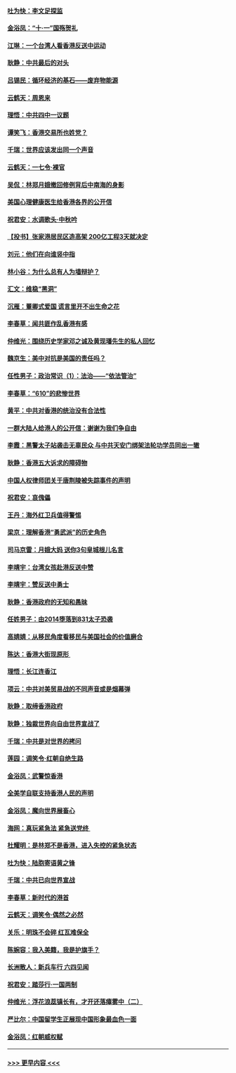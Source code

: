 #### [吐为快：李文足探监](../pages/nsc993/n11509622.md?t=09091455) 
#### [金浴凤：“十‧一”国殇贺礼](../pages/nsc993/n11509593.md?t=09091455) 
#### [江琳：一个台湾人看香港反送中运动](../pages/nsc993/n11509211.md?t=09091455) 
#### [耿静：中共最后的对头](../pages/nsc993/n11508308.md?t=09091455) 
#### [吕锡民：循环经济的基石——废弃物能源](../pages/nsc993/n11508212.md?t=09091455) 
#### [云鹤天：周恩来](../pages/nsc993/n11508055.md?t=09091455) 
#### [理悟：中共四中一议题](../pages/nsc993/n11507782.md?t=09091455) 
#### [谭笑飞：香港交易所也姓党？](../pages/nsc993/n11507753.md?t=09091455) 
#### [千瑞：世界应该发出同一个声音](../pages/nsc993/n11507290.md?t=09091455) 
#### [云鹤天：一七令‧裸官](../pages/nsc993/n11507177.md?t=09091455) 
#### [吴侃：林郑月娥撤回修例背后中南海的身影](../pages/nsc993/n11506876.md?t=09091455) 
#### [美国心理健康医生给香港各界的公开信](../pages/nsc993/n11506809.md?t=09091455) 
#### [祝君安：水调歌头‧中秋吟](../pages/nsc993/n11506758.md?t=09091455) 
#### [【投书】张家港居民区造高架 200亿工程3天就决定](../pages/nsc993/n11506682.md?t=09091455) 
#### [刘元：他们在向谁竖中指](../pages/nsc993/n11505384.md?t=09091455) 
#### [林小谷：为什么总有人为墙辩护？](../pages/nsc993/n11505226.md?t=09091455) 
#### [汇文：维稳“黑洞”](../pages/nsc993/n11504347.md?t=09091455) 
#### [沉雁：董卿式爱国 谎言里开不出生命之花](../pages/nsc993/n11503215.md?t=09091455) 
#### [李春草：闻共匪作乱香港有感](../pages/nsc993/n11503072.md?t=09091455) 
#### [仲维光：围绕历史学家邓之诚及黄现璠先生的私人回忆](../pages/nsc993/n11501330.md?t=09091455) 
#### [魏京生：美中对抗是美国的责任吗？](../pages/nsc993/n11500723.md?t=09091455) 
#### [任性男子：政治常识（1）：法治——“依法管治”](../pages/nsc993/n11500791.md?t=09091455) 
#### [李春草：“610”的悲惨世界](../pages/nsc993/n11501141.md?t=09091455) 
#### [黄平：中共对香港的统治没有合法性](../pages/nsc993/n11499473.md?t=09091455) 
#### [一群大陆人给港人的公开信：谢谢为我们争自由](../pages/nsc993/n11500402.md?t=09091455) 
#### [李霞：黑警太子站袭击无辜民众 与中共天安门绑架法轮功学员同出一辙](../pages/nsc993/n11499805.md?t=09091455) 
#### [耿静：香港五大诉求的障碍物](../pages/nsc993/n11497578.md?t=09091455) 
#### [中国人权律师团关于唐荆陵被失踪事件的声明](../pages/nsc993/n11500014.md?t=09091455) 
#### [祝君安：哀傀儡](../pages/nsc993/n11499776.md?t=09091455) 
#### [王丹：海外红卫兵值得警惕](../pages/nsc993/n11498138.md?t=09091455) 
#### [梁京：理解香港“勇武派”的历史角色](../pages/nsc993/n11498006.md?t=09091455) 
#### [司马京雷：月娥大妈  送你3句皇城根儿名言](../pages/nsc993/n11497885.md?t=09091455) 
#### [李靖宇：台湾女孩赴港反送中赞](../pages/nsc993/n11497721.md?t=09091455) 
#### [李靖宇：赞反送中勇士](../pages/nsc993/n11497452.md?t=09091455) 
#### [耿静：香港政府的无知和愚昧](../pages/nsc993/n11494238.md?t=09091455) 
#### [任姓男子：由2014堕落到831太子恐袭](../pages/nsc993/n11496683.md?t=09091455) 
#### [高婧婧：从移民角度看移民与美国社会的价值磨合](../pages/nsc993/n11495757.md?t=09091455) 
#### [陈达：香港大街现原形 ](../pages/nsc993/n11495441.md?t=09091455) 
#### [理悟：长江连香江](../pages/nsc993/n11495377.md?t=09091455) 
#### [项云：中共对美贸易战的不同声音或是烟幕弹](../pages/nsc993/n11494929.md?t=09091455) 
#### [耿静：取缔香港政府](../pages/nsc993/n11494218.md?t=09091455) 
#### [耿静：独裁世界向自由世界宣战了](../pages/nsc993/n11494190.md?t=09091455) 
#### [千瑞：中共是对世界的拷问](../pages/nsc993/n11493021.md?t=09091455) 
#### [莲园：调笑令‧红朝自绝生路](../pages/nsc993/n11493011.md?t=09091455) 
#### [金浴凤：武警惊香港](../pages/nsc993/n11492994.md?t=09091455) 
#### [全美学自联支持香港人民的声明](../pages/nsc993/n11492630.md?t=09091455) 
#### [金浴凤：魔向世界展畜心](../pages/nsc993/n11492599.md?t=09091455) 
#### [海网：真玩紧急法 紧急送党终 ](../pages/nsc993/n11492535.md?t=09091455) 
#### [杜耀明：是林郑不是香港，进入失控的紧急状态](../pages/nsc993/n11491420.md?t=09091455) 
#### [吐为快：陆胞寄语黄之锋](../pages/nsc993/n11491117.md?t=09091455) 
#### [千瑞：中共已向世界宣战](../pages/nsc993/n11490123.md?t=09091455) 
#### [李春草：新时代的港首](../pages/nsc993/n11489864.md?t=09091455) 
#### [云鹤天：调笑令·偶然之必然](../pages/nsc993/n11489701.md?t=09091455) 
#### [关乐：明珠不会碎 红瓦难保全](../pages/nsc993/n11489647.md?t=09091455) 
#### [陈婉容：我入美籍，我是护旗手？](../pages/nsc993/n11487908.md?t=09091455) 
#### [长洲散人：新兵车行 六四见闻](../pages/nsc993/n11487729.md?t=09091455) 
#### [祝君安：踏莎行‧一国两制](../pages/nsc993/n11487699.md?t=09091455) 
#### [仲维光：浮花浪蕊镇长有，才开还落瘴雾中（二）](../pages/nsc993/n11483286.md?t=09091455) 
#### [严比尔：中国留学生正展现中国形象最血色一面](../pages/nsc993/n11485145.md?t=09091455) 
#### [金浴凤：红朝威权赋](../pages/nsc993/n11485191.md?t=09091455) 

----
#### [ >>> 更早内容 <<< ](../indexes/nsc993-earlier.md)

